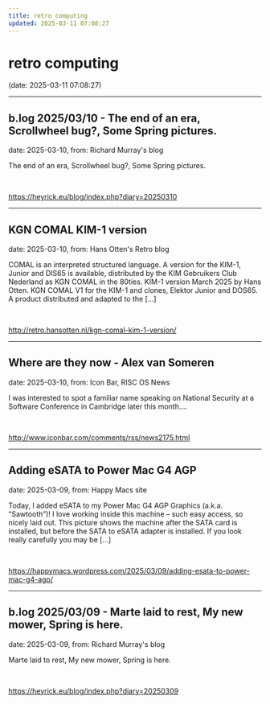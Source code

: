 ```yaml
---
title: retro computing
updated: 2025-03-11 07:08:27
---
```


# retro computing

(date: 2025-03-11 07:08:27)

---

## b.log 2025/03/10 - The end of an era, Scrollwheel bug?, Some Spring pictures.

date: 2025-03-10, from: Richard Murray's blog

The end of an era, Scrollwheel bug?, Some Spring pictures. 

<br> 

<https://heyrick.eu/blog/index.php?diary=20250310>

---

## KGN COMAL KIM-1 version

date: 2025-03-10, from: Hans Otten's Retro blog

COMAL is an interpreted structured language. A version for the KIM-1, Junior and DIS65 is available, distributed by the KIM Gebruikers Club Nederland as KGN COMAL in the 80ties. KIM-1 version March 2025 by Hans Otten. KGN COMAL V1 for the KIM-1 and clones, Elektor Junior and DOS65. A product distributed and adapted to the [&#8230;] 

<br> 

<http://retro.hansotten.nl/kgn-comal-kim-1-version/>

---

## Where are they now - Alex van Someren

date: 2025-03-10, from: Icon Bar, RISC OS News

I was interested to spot a familiar name speaking on National Security at a Software Conference in Cambridge later this month.... 

<br> 

<http://www.iconbar.com/comments/rss/news2175.html>

---

## Adding eSATA to Power Mac G4 AGP

date: 2025-03-09, from: Happy Macs site

Today, I added eSATA to my Power Mac G4 AGP Graphics (a.k.a. &#8220;Sawtooth&#8221;)! I love working inside this machine &#8211; such easy access, so nicely laid out. This picture shows the machine after the SATA card is installed, but before the SATA to eSATA adapter is installed. If you look really carefully you may be [&#8230;] 

<br> 

<https://happymacs.wordpress.com/2025/03/09/adding-esata-to-power-mac-g4-agp/>

---

## b.log 2025/03/09 - Marte laid to rest, My new mower, Spring is here.

date: 2025-03-09, from: Richard Murray's blog

Marte laid to rest, My new mower, Spring is here. 

<br> 

<https://heyrick.eu/blog/index.php?diary=20250309>

